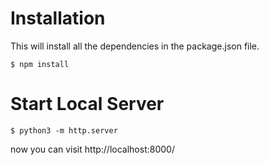 # Installation

This will install all the dependencies in the package.json file.

```
$ npm install
```

# Start Local Server

```
$ python3 -m http.server
```

now you can visit http://localhost:8000/
